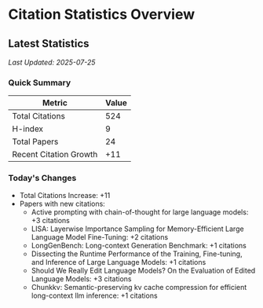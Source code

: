 # Citation Statistics Overview

## Latest Statistics
*Last Updated: 2025-07-25*

### Quick Summary
| Metric | Value |
| ------ | ----- |
| Total Citations | 524 |
| H-index | 9 |
| Total Papers | 24 |
| Recent Citation Growth | +11 |

### Today's Changes
- Total Citations Increase: +11
- Papers with new citations:
  - Active prompting with chain-of-thought for large language models: +3 citations
  - LISA: Layerwise Importance Sampling for Memory-Efficient Large Language Model Fine-Tuning: +2 citations
  - LongGenBench: Long-context Generation Benchmark: +1 citations
  - Dissecting the Runtime Performance of the Training, Fine-tuning, and Inference of Large Language Models: +1 citations
  - Should We Really Edit Language Models? On the Evaluation of Edited Language Models: +3 citations
  - Chunkkv: Semantic-preserving kv cache compression for efficient long-context llm inference: +1 citations